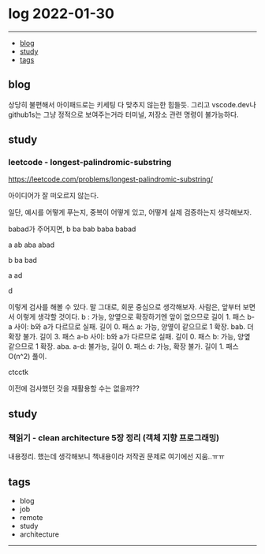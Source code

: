 # log 2022-01-30

---

- [blog](#blog)
- [study](#study)
- [tags](#tags)

## blog

상당히 불편해서 아이패드로는 키세팅 다 맞추지 않는한 힘들듯. 그리고 vscode.dev나 github1s는 그냥 정적으로 보여주는거라 터미널, 저장소 관련 명령이 불가능하다.

## study

### leetcode - longest-palindromic-substring

https://leetcode.com/problems/longest-palindromic-substring/

아이디어가 잘 떠오르지 않는다.

일단, 예시를 어떻게 푸는지, 중복이 어떻게 있고, 어떻게 실제 검증하는지 생각해보자.

babad가 주어지면,
b
ba
bab
baba
babad

a
ab
aba
abad

b
ba
bad

a
ad

d

이렇게 검사를 해볼 수 있다.
말 그대로, 회문 중심으로 생각해보자. 사람은, 앞부터 보면서 이렇게 생각할 것이다.
b : 가능, 양옆으로 확장하기엔 앞이 없으므로 길이 1. 패스
b-a 사이: b와 a가 다르므로 실패. 길이 0. 패스
a: 가능, 양옆이 같으므로 1 확장. bab. 더 확장 불가. 길이 3. 패스
a-b 사이: b와 a가 다르므로 실패. 길이 0. 패스
b: 가능, 양옆 같으므로 1 확장. aba.
a-d: 불가능, 길이 0. 패스
d: 가능, 확장 불가. 길이 1. 패스
O(n^2) 풀이.

ctcctk

이전에 검사했던 것을 재활용할 수는 없을까??

## study

### 책읽기 - clean architecture 5장 정리 (객체 지향 프로그래밍)

내용정리. 했는데 생각해보니 책내용이라 저작권 문제로 여기에선 지움..ㅠㅠ

## tags

- blog
- job
- remote
- study
- architecture

---
